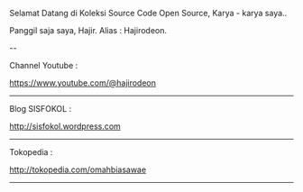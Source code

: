 Selamat Datang di Koleksi Source Code Open Source, Karya - karya saya..

Panggil saja saya, Hajir. Alias : Hajirodeon.

--

Channel Youtube : 

https://www.youtube.com/@hajirodeon

---

Blog SISFOKOL :

http://sisfokol.wordpress.com

---

Tokopedia : 

http://tokopedia.com/omahbiasawae





---
